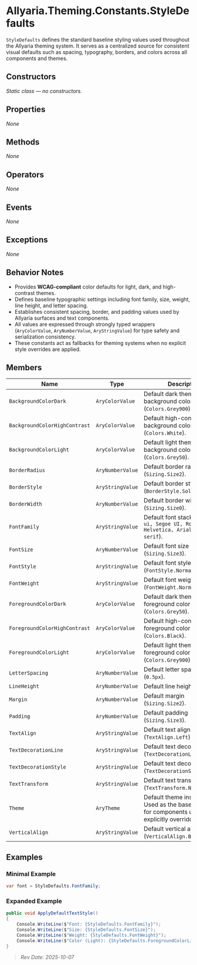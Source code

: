 ﻿# Allyaria.Theming.Constants.StyleDefaults

`StyleDefaults` defines the standard baseline styling values used throughout the Allyaria theming system.
It serves as a centralized source for consistent visual defaults such as spacing, typography, borders, and colors across
all components and themes.

## Constructors

*Static class — no constructors.*

## Properties

*None*

## Methods

*None*

## Operators

*None*

## Events

*None*

## Exceptions

*None*

## Behavior Notes

* Provides **WCAG-compliant** color defaults for light, dark, and high-contrast themes.
* Defines baseline typographic settings including font family, size, weight, line height, and letter spacing.
* Establishes consistent spacing, border, and padding values used by Allyaria surfaces and text components.
* All values are expressed through strongly typed wrappers (`AryColorValue`, `AryNumberValue`, `AryStringValue`) for
  type safety and serialization consistency.
* These constants act as fallbacks for theming systems when no explicit style overrides are applied.

## Members

| Name                          | Type             | Description                                                                                     |
|-------------------------------|------------------|-------------------------------------------------------------------------------------------------|
| `BackgroundColorDark`         | `AryColorValue`  | Default dark theme background color (`Colors.Grey900`).                                         |
| `BackgroundColorHighContrast` | `AryColorValue`  | Default high-contrast theme background color (`Colors.White`).                                  |
| `BackgroundColorLight`        | `AryColorValue`  | Default light theme background color (`Colors.Grey50`).                                         |
| `BorderRadius`                | `AryNumberValue` | Default border radius (`Sizing.Size2`).                                                         |
| `BorderStyle`                 | `AryStringValue` | Default border style (`BorderStyle.Solid`).                                                     |
| `BorderWidth`                 | `AryNumberValue` | Default border width (`Sizing.Size0`).                                                          |
| `FontFamily`                  | `AryStringValue` | Default font stack (`system-ui, Segoe UI, Roboto, Helvetica, Arial, sans-serif`).               |
| `FontSize`                    | `AryNumberValue` | Default font size (`Sizing.Size3`).                                                             |
| `FontStyle`                   | `AryStringValue` | Default font style (`FontStyle.Normal`).                                                        |
| `FontWeight`                  | `AryStringValue` | Default font weight (`FontWeight.Normal`).                                                      |
| `ForegroundColorDark`         | `AryColorValue`  | Default dark theme foreground color (`Colors.Grey50`).                                          |
| `ForegroundColorHighContrast` | `AryColorValue`  | Default high-contrast foreground color (`Colors.Black`).                                        |
| `ForegroundColorLight`        | `AryColorValue`  | Default light theme foreground color (`Colors.Grey900`).                                        |
| `LetterSpacing`               | `AryNumberValue` | Default letter spacing (`0.5px`).                                                               |
| `LineHeight`                  | `AryNumberValue` | Default line height (`1.5`).                                                                    |
| `Margin`                      | `AryNumberValue` | Default margin (`Sizing.Size2`).                                                                |
| `Padding`                     | `AryNumberValue` | Default padding (`Sizing.Size3`).                                                               |
| `TextAlign`                   | `AryStringValue` | Default text alignment (`TextAlign.Left`).                                                      |
| `TextDecorationLine`          | `AryStringValue` | Default text decoration line (`TextDecorationLine.None`).                                       |
| `TextDecorationStyle`         | `AryStringValue` | Default text decoration style (`TextDecorationStyle.Solid`).                                    |
| `TextTransform`               | `AryStringValue` | Default text transform (`TextTransform.None`).                                                  |
| `Theme`                       | `AryTheme`       | Default theme instance. Used as the baseline theme for components unless explicitly overridden. |
| `VerticalAlign`               | `AryStringValue` | Default vertical alignment (`VerticalAlign.Baseline`).                                          |

## Examples

### Minimal Example

```csharp
var font = StyleDefaults.FontFamily;
```

### Expanded Example

```csharp
public void ApplyDefaultTextStyle()
{
    Console.WriteLine($"Font: {StyleDefaults.FontFamily}");
    Console.WriteLine($"Size: {StyleDefaults.FontSize}");
    Console.WriteLine($"Weight: {StyleDefaults.FontWeight}");
    Console.WriteLine($"Color (Light): {StyleDefaults.ForegroundColorLight}");
}
```

> *Rev Date: 2025-10-07*
